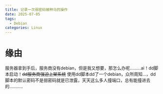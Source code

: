 ```yaml
---
title: 记录一次弱密码被种马的操作
date: 2025-07-05
tags:
  - Debian
categories: Linux
---
```

# 缘由
服务器拿到手后，服务商没有debian，但是我又想要，那怎么办呢.........ai！dd脚本启动！~~dd服务商强迫上架系统~~ 使用dd脚本dd了一个debian，众所周知...，dd脚本的默认密码不是弱密码就是已泄露，天天这么多人撞端口，总有能撞进去的...........